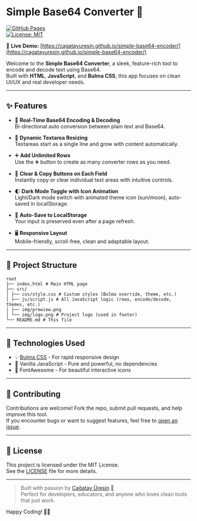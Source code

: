 # Simple Base64 Converter 🚀

[![GitHub Pages](https://img.shields.io/badge/GitHub%20Pages-Active-green)](https://cagatayuresin.github.io/simple-base64-encoder/)  
[![License: MIT](https://img.shields.io/badge/License-MIT-yellow.svg)](https://opensource.org/licenses/MIT)

🔗 **Live Demo:** [https://cagatayuresin.github.io/simple-base64-encoder/](https://cagatayuresin.github.io/simple-base64-encoder/)

Welcome to the **Simple Base64 Converter**, a sleek, feature-rich tool to encode and decode text using Base64.  
Built with **HTML**, **JavaScript**, and **Bulma CSS**, this app focuses on clean UI/UX and real developer needs.  

---

## ✨ Features

- 🧮 **Real-Time Base64 Encoding & Decoding**  
  Bi-directional auto conversion between plain text and Base64.

- 📝 **Dynamic Textarea Resizing**  
  Textareas start as a single line and grow with content automatically.

- ➕ **Add Unlimited Rows**  
  Use the ➕ button to create as many converter rows as you need.

- 🧼 **Clear & Copy Buttons on Each Field**  
  Instantly copy or clear individual text areas with intuitive controls.

- 🌓 **Dark Mode Toggle with Icon Animation**  
  Light/Dark mode switch with animated theme icon (sun/moon), auto-saved in localStorage.

- 💾 **Auto-Save to LocalStorage**  
  Your input is preserved even after a page refresh.

- 🖥️ **Responsive Layout**  
  Mobile-friendly, scroll-free, clean and adaptable layout.

---

## 📁 Project Structure

```plaintext
root 
├── index.html # Main HTML page 
├── src/ 
│ ├── css/style.css # Custom styles (Bulma override, theme, etc.) 
│ ├── js/script.js # All JavaScript logic (rows, encode/decode, themes, etc.)
│ ├── img/prewiew.png
│ └── img/logo.png # Project logo (used in footer) 
└── README.md # This file
```

---

## 🧠 Technologies Used

- 💡 [Bulma CSS](https://bulma.io/) - For rapid responsive design
- 💪 Vanilla JavaScript - Pure and powerful, no dependencies
- 🎨 FontAwesome - For beautiful interactive icons

---

## 🤝 Contributing

Contributions are welcome! Fork the repo, submit pull requests, and help improve this tool.  
If you encounter bugs or want to suggest features, feel free to [open an issue](https://github.com/cagatayuresin/simple-base64-encoder/issues).

---

## 📜 License

This project is licensed under the MIT License.  
See the [LICENSE](LICENSE) file for more details.

---

> Built with passion by [Çağatay Üresin](https://cagatayuresin.com) 💙  
> Perfect for developers, educators, and anyone who loves clean tools that just work.

Happy Coding! 🚀✨
